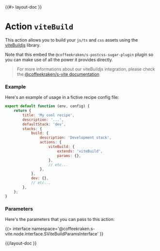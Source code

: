 <!--
/**
 * @name            viteBuild
 *
 * @TODO            namespace       doc.recipes.actions
 *
 * @type            Markdown
 * @platform        md
 * @status          stable
 * @menu            Documentation / Recipes / Actions          /doc/recipes/actions/viteBuild
 *
 * @since           2.0.0
 * @author    Olivier Bossel <olivier.bossel@gmail.com> (https://coffeekraken.io)
 */
-->

{{#> layout-doc }}

# Action `viteBuild`

This action allows you to build your `js/ts` and `css` assets using the [viteBuildjs](https://viteBuildjs.dev) library.

Note that this embed the `@coffeekraken/s-postcss-sugar-plugin` plugin so you can make use of all the power it provides directly.

> For more informations about our viteBuildjs integration, please check the [@coffeekraken/s-vite documentation](/@coffeekraken/s-vite/doc/readme)

### Example

Here's an example of usage in a fictive recipe config file:

```js
export default function (env, config) {
    return {
        title: 'My cool recipe',
        description: '...',
        defaultStack: 'dev',
        stacks: {
            build: {
                description: 'Development stack',
                actions: {
                    viteBuild: {
                        extends: 'viteBuild',
                        params: {},
                    },
                    // etc...
                },
            },
            dev: {},
            // etc...
        },
    };
}
```

### Parameters

Here's the parameters that you can pass to this action:

{{> interface namespace='@coffeekraken.s-vite.node.interface.SViteBuildParamsInterface' }}

{{/layout-doc }}
